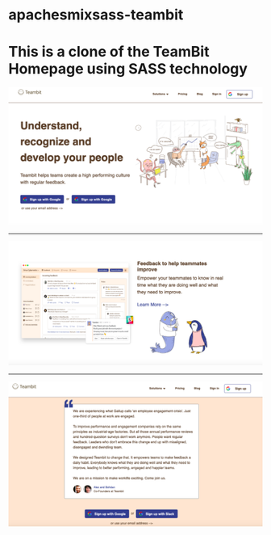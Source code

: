 # apachesmixsass-teambit
<h1> This is a clone of the TeamBit Homepage using SASS technology </h1>

![](screenshot_1.png)

<hr></hr>

![](screenshot_2.png)

<hr></hr>

![](screenshot_3.png)
